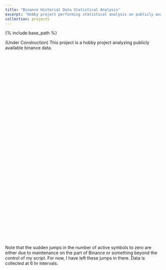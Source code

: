 ```yaml
---
title: "Binance Historial Data Statistical Analysis"
excerpt: "Hobby project performing statistical analysis on publicly available Binance trade data."
collection: projects
---
```

<script src = "https://ajax.googleapis.com/ajax/libs/jquery/2.1.3/jquery.min.js"></script>
<script src="https://cdn.plot.ly/plotly-latest.min.js"></script>  

{% include base_path %}

(Under Construction) This project is a hobby project analyzing publicly available binance data. 

<div id="activeplot" style="width:600px;height:300px; margin:0 auto"></div>
<div id="inactiveplot" style="width:600px;height:300px;  margin:0 auto"></div>

Note that the sudden jumps in the number of active symbols to zero are either due to maintenance on the part of Binance or something beyond the control of my script. For now, I have left these jumps in there. Data is collected at 6 hr intervals.

<script src="/assets/js/custom/plotdata.js"></script>

